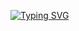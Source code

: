 [![Typing SVG](https://readme-typing-svg.demolab.com/?lines=Hello+Everyone!;I+Welcome+You+To+My+Profile;I+am+Emmanuel+Ukeme;Studying+At+ALX+Softwear+Engineering;I+am+passionate+about+coding;Learning+to+become;A+softwear+engineer)](https://git.io/typing-svg)
